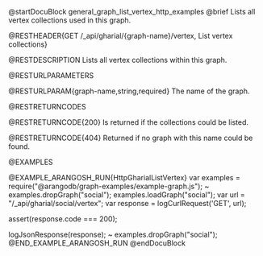 
@startDocuBlock general_graph_list_vertex_http_examples
@brief Lists all vertex collections used in this graph.

@RESTHEADER{GET /_api/gharial/{graph-name}/vertex, List vertex collections}

@RESTDESCRIPTION
Lists all vertex collections within this graph.

@RESTURLPARAMETERS

@RESTURLPARAM{graph-name,string,required}
The name of the graph.

@RESTRETURNCODES

@RESTRETURNCODE{200}
Is returned if the collections could be listed.

@RESTRETURNCODE{404}
Returned if no graph with this name could be found.

@EXAMPLES

@EXAMPLE_ARANGOSH_RUN{HttpGharialListVertex}
  var examples = require("@arangodb/graph-examples/example-graph.js");
~ examples.dropGraph("social");
  examples.loadGraph("social");
  var url = "/_api/gharial/social/vertex";
  var response = logCurlRequest('GET', url);

  assert(response.code === 200);

  logJsonResponse(response);
~ examples.dropGraph("social");
@END_EXAMPLE_ARANGOSH_RUN
@endDocuBlock


